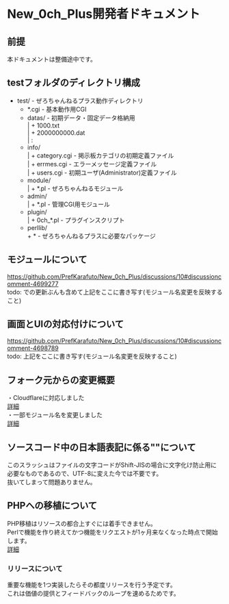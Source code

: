# New_0ch_Plus開発者ドキュメント
## 前提
本ドキュメントは整備途中です。  

## testフォルダのディレクトリ構成
 + test/                      - ぜろちゃんねるプラス動作ディレクトリ  
    + *.cgi                   - 基本動作用CGI  
    + datas/                  - 初期データ・固定データ格納用  
    |  + 1000.txt  
    |  + 2000000000.dat  
    |  :  
    + info/  
    |  + category.cgi         - 掲示板カテゴリの初期定義ファイル  
    |  + errmes.cgi           - エラーメッセージ定義ファイル  
    |  + users.cgi            - 初期ユーザ(Administrator)定義ファイル  
    + module/  
    |  + *.pl                 - ぜろちゃんねるモジュール  
    + admin/  
    |  + *.pl                 - 管理CGI用モジュール  
    + plugin/  
    |  + 0ch_*.pl             - プラグインスクリプト  
    + perllib/  
       \+ \*                    - ぜろちゃんねるプラスに必要なパッケージ  

## モジュールについて
https://github.com/PrefKarafuto/New_0ch_Plus/discussions/10#discussioncomment-4699277  
todo: での更新ぶんも含めて上記をここに書き写す(モジュール名変更を反映すること)
  
## 画面とUIの対応付けについて
https://github.com/PrefKarafuto/New_0ch_Plus/discussions/10#discussioncomment-4698789  
todo: 上記をここに書き写す(モジュール名変更を反映すること)
  
## フォーク元からの変更概要
・Cloudflareに対応しました  
[詳細](https://github.com/PrefKarafuto/New_0ch_Plus/issues/1)  
・一部モジュール名を変更しました  
[詳細](https://github.com/PrefKarafuto/New_0ch_Plus/issues/4)  

## ソースコード中の日本語表記に係る"\"について
このスラッシュはファイルの文字コードがShift-JISの場合に文字化け防止用に必要なものであるので、UTF-8に変えた今では不要です。  
抜いてしまって問題ありません。  

## PHPへの移植について
PHP移植はリソースの都合上すぐには着手できません。  
Perlで機能を作り終えてかつ機能をリクエストが1ヶ月来なくなった時点で開始します。  
[詳細](https://github.com/PrefKarafuto/New_0ch_Plus/issues/5)

### リリースについて
重要な機能を1つ実装したらその都度リリースを行う予定です。  
これは価値の提供とフィードバックのループを速めるためです。  